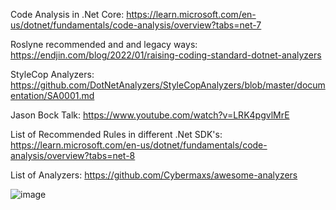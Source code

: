Code Analysis in .Net Core: 
https://learn.microsoft.com/en-us/dotnet/fundamentals/code-analysis/overview?tabs=net-7

Roslyne recommended and and legacy ways: 
https://endjin.com/blog/2022/01/raising-coding-standard-dotnet-analyzers

StyleCop Analyzers: 
https://github.com/DotNetAnalyzers/StyleCopAnalyzers/blob/master/documentation/SA0001.md

Jason Bock Talk: 
https://www.youtube.com/watch?v=LRK4pgvlMrE

List of Recommended Rules in different .Net SDK's:
https://learn.microsoft.com/en-us/dotnet/fundamentals/code-analysis/overview?tabs=net-8

List of Analyzers: 
https://github.com/Cybermaxs/awesome-analyzers

![image](https://github.com/mjfard/docs/assets/34769518/084f110c-d8d4-4dbe-b87b-40fc603b1f4c)
